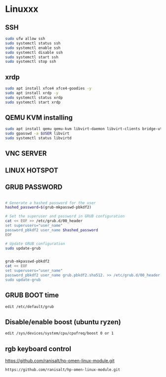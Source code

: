 # Linuxxx

## SSH

```bash
sudo ufw allow ssh
sudo systemctl status ssh
sudo systemctl enable ssh
sudo systemctl disable ssh
sudo systemctl start ssh
sudo systemctl stop ssh
```

## xrdp

```bash
sudo apt install xfce4 xfce4-goodies -y
sudo apt install xrdp -y
sudo systemctl status xrdp
sudo systemctl start xrdp
```

## QEMU KVM installing

```bash
sudo apt install qemu qemu-kvm libvirt-daemon libvirt-clients bridge-utils virt-manager
sudo gpasswd -a $USER libvirt
sudo systemctl status libvirtd

```

## VNC SERVER

## LINUX HOTSPOT

## GRUB PASSWORD

```bash

# Generate a hashed password for the user
hashed_password=$(grub-mkpasswd-pbkdf2)

# Set the superuser and password in GRUB configuration
cat << EOF >> /etc/grub.d/00_header
set superusers="user_name"
password_pbkdf2 user_name $hashed_password
EOF

# Update GRUB configuration
sudo update-grub


grub-mkpasswd-pbkdf2
cat << EOF
set superusers="user_name"
password_pbkdf2 user_name grub.pbkdf2.sha512. >> /etc/grub.d/00_header
sudo update-grub
```

## GRUB BOOT time

```bash
edit /etc/default/grub
```
## Disable/enable boost (ubuntu ryzen)
```bash
edit /sys/devices/system/cpu/cpufreq/boost 0 or 1
```
## rgb keyboard control
https://github.com/ranisalt/hp-omen-linux-module.git
```bash
https://github.com/ranisalt/hp-omen-linux-module.git
```